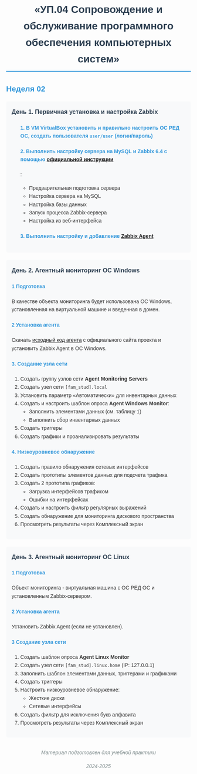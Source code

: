 <div style="font-family: Arial, sans-serif; font-size: 14px; line-height: 1.6; color: #333; max-width: 800px; margin: 0 auto;">

<h1 align="center" style="color: #2c3e50; border-bottom: 2px solid #3498db; padding-bottom: 10px;">«УП.04 Сопровождение и обслуживание программного обеспечения компьютерных систем» </h1>
<h2 style="color: #3498db;">Неделя 02</h2>

<div style="background-color: #f8f9fa; padding: 15px; border-radius: 5px; margin-bottom: 20px;">
<h3 style="color: #2c3e50; margin-top: 0;">День 1. Первичная установка и настройка Zabbix</h3>

<ol>
<h4 style="color: #3498db;">1. В VM VirtualBox установить и правильно настроить ОС РЕД ОС, создать пользователя <code>user/user</code> (логин/пароль)</h4>
<h4 style="color: #3498db;">2. Выполнить настройку сервера на MySQL и Zabbix 6.4 с помощью <a href="https://redos.red-soft.ru/base/redos-8_0/8_0-administation/8_0-monitoring/8_0-zabbix/8_0-zabbix64-mysql/" target="_blank">официальной инструкции</a></h4>:
    <ul>
    <li>Предварительная подготовка сервера</li>
    <li>Настройка сервера на MySQL</li>
    <li>Настройка базы данных</li>
    <li>Запуск процесса Zabbix-сервера</li>
    <li>Настройка из веб-интерфейса</li>
    </ul>
</li>
<h4 style="color: #3498db;">3. Выполнить настройку и добавление <a href="https://www.zabbix.com/documentation/6.4/ru/manual/concepts/agent" target="_blank">Zabbix Agent</a></h4>
</ol>
</div>

<div style="background-color: #f8f9fa; padding: 15px; border-radius: 5px; margin-bottom: 20px;">
<h3 style="color: #2c3e50; margin-top: 0;">День 2. Агентный мониторинг ОС Windows</h3>

<h4 style="color: #3498db;">1 Подготовка</h4>
<p>В качестве объекта мониторинга будет использована ОС Windows, установленная на виртуальной машине и введенная в домен.</p>

<h4 style="color: #3498db;">2 Установка агента</h4>
<p>Скачать <a href="https://cdn.zabbix.com/zabbix/binaries/stable/6.4/6.4.21/" target="_blank">исходный код агента</a> с официального сайта проекта и установить Zabbix Agent в ОС Windows.</p>

<h4 style="color: #3498db;">3. Создание узла сети</h4>
<ol>
<li>Создать группу узлов сети <strong>Agent Monitoring Servers</strong></li>
<li>Создать узел сети <code>[fam_stud].local</code></li>
<li>Установить параметр «Автоматически» для инвентарных данных</li>
<li>Создать и настроить шаблон опроса <strong>Agent Windows Monitor</strong>:
    <ul>
    <li>Заполнить элементами данных (см. таблицу 1)</li>
    <li>Выполнить сбор инвентарных данных</li>
    </ul>
</li>
<li>Создать триггеры</li>
<li>Создать графики и проанализировать результаты</li>
</ol>

<h4 style="color: #3498db;">4. Низкоуровневое обнаружение</h4>
<ol>
<li>Создать правило обнаружения сетевых интерфейсов</li>
<li>Создать прототипы элементов данных для подсчета трафика</li>
<li>Создать 2 прототипа графиков:
    <ul>
    <li>Загрузка интерфейсов трафиком</li>
    <li>Ошибки на интерфейсах</li>
    </ul>
</li>
<li>Создать и настроить фильтр регулярных выражений</li>
<li>Создать обнаружение для мониторинга дискового пространства</li>
<li>Просмотреть результаты через Комплексный экран</li>
</ol>
</div>

<div style="background-color: #f8f9fa; padding: 15px; border-radius: 5px; margin-bottom: 20px;">
<h3 style="color: #2c3e50; margin-top: 0;">День 3. Агентный мониторинг ОС Linux</h3>

<h4 style="color: #3498db;">1 Подготовка</h4>
<p>Объект мониторинга - виртуальная машина с ОС РЕД ОС и установленным Zabbix-сервером.</p>

<h4 style="color: #3498db;">2 Установка агента</h4>
<p>Установить Zabbix Agent (если не установлен).</p>

<h4 style="color: #3498db;">3 Создание узла сети</h4>
<ol>
<li>Создать шаблон опроса <strong>Agent Linux Monitor</strong></li>
<li>Создать узел сети <code>[fam_stud].linux.home</code> (IP: 127.0.0.1)</li>
<li>Заполнить шаблон элементами данных, триггерами и графиками</li>
<li>Создать триггеры</li>
<li>Настроить низкоуровневое обнаружение:
    <ul>
    <li>Жесткие диски</li>
    <li>Сетевые интерфейсы</li>
    </ul>
</li>
<li>Создать фильтр для исключения букв алфавита</li>
<li>Просмотреть результаты через Комплексный экран</li>
</ol>
</div>

<div style="text-align: center; margin-top: 30px; font-style: italic; color: #7f8c8d;">
<p>Материал подготовлен для учебной практики </p>
<p>2024-2025</p>
</div>

</div>
